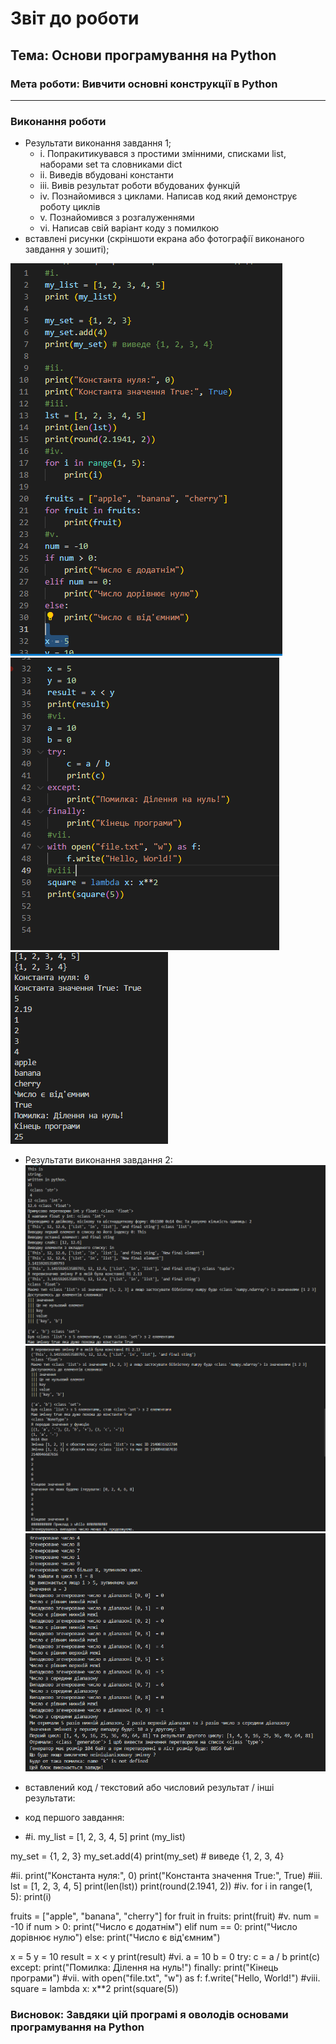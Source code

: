 # Звіт до роботи
## Тема: Основи програмування на Python
### Мета роботи: Вивчити основні конструкції в Python
---
### Виконання роботи
- Результати виконання завдання 1;
    - i. Попракитикувався з простими змінними, списками list, наборами set та словниками dict
    - ii. Виведів вбудовані константи
    - iii. Вивів результат роботи вбудованих функцій
    - iv. Познайомився з циклами. Написав код який демонструє роботу циклів
    - v. Познайомився з розгалуженнями
    - vi. Написав свій варіант коду з помилкою
- вставлені рисунки (скріншоти екрана або фотографії виконаного завдання у зошиті);

![alt text](https://github.com/bteodorovsky/2labor/blob/main/images/code1.PNG)
![alt text](https://github.com/bteodorovsky/2labor/blob/main/images/code2.PNG)
![alt text](https://github.com/bteodorovsky/2labor/blob/main/images/result.PNG)

 - Результати виконання завдання 2:
 ![alt text](https://github.com/bteodorovsky/2labor/blob/main/images/result2.PNG)
 ![alt text](https://github.com/bteodorovsky/2labor/blob/main/images/result3.PNG)
 ![alt text](https://github.com/bteodorovsky/2labor/blob/main/images/result4.PNG)

- вставлений код / текстовий або числовий результат / інші результати:
- код першого завдання:
- #i. 
my_list = [1, 2, 3, 4, 5]
print (my_list)

my_set = {1, 2, 3}
my_set.add(4)
print(my_set) # виведе {1, 2, 3, 4}

#ii. 
print("Константа нуля:", 0)
print("Константа значення True:", True)
#iii.
lst = [1, 2, 3, 4, 5]
print(len(lst))
print(round(2.1941, 2))
#iv.
for i in range(1, 5):
    print(i)

fruits = ["apple", "banana", "cherry"]
for fruit in fruits:
    print(fruit)
#v.
num = -10
if num > 0:
    print("Число є додатнім")
elif num == 0:
    print("Число дорівнює нулю")
else:
    print("Число є від'ємним")

x = 5
y = 10
result = x < y
print(result)
#vi.
a = 10
b = 0
try:
    c = a / b
    print(c)
except:
    print("Помилка: Ділення на нуль!")
finally:
    print("Кінець програми")
#vii.
with open("file.txt", "w") as f:
    f.write("Hello, World!")
#viii.
square = lambda x: x**2
print(square(5))
### Висновок: Завдяки цій програмі я оволодів основами програмування на Python
